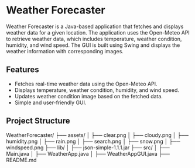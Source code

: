 # Weather Forecaster

Weather Forecaster is a Java-based application that fetches and displays weather data for a given location. The application uses the Open-Meteo API to retrieve weather data, which includes temperature, weather condition, humidity, and wind speed. The GUI is built using Swing and displays the weather information with corresponding images.

## Features

- Fetches real-time weather data using the Open-Meteo API.
- Displays temperature, weather condition, humidity, and wind speed.
- Updates weather condition image based on the fetched data.
- Simple and user-friendly GUI.

## Project Structure
WeatherForecaster/
├── assets/
│ ├── clear.png
│ ├── cloudy.png
│ ├── humidity.png
│ ├── rain.png
│ ├── search.png
│ ├── snow.png
│ ├── windspeed.png
├── lib/
│ ├── json-simple-1.1.1.jar
├── src/
│ ├── Main.java
│ ├── WeatherApp.java
│ ├── WeatherAppGUI.java
├── README.md

